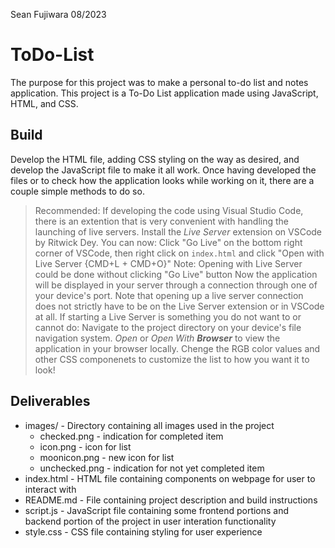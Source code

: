 Sean Fujiwara
08/2023

# ToDo-List
The purpose for this project was to make a personal to-do list and notes application.
This project is a To-Do List application made using JavaScript, HTML, and CSS.

## Build
Develop the HTML file, adding CSS styling on the way as desired, and develop the JavaScript file to make it all work. 
Once having developed the files or to check how the application looks while working on it, there are a couple simple methods to do so.
> Recommended: If developing the code using Visual Studio Code, there is an extention that is very convenient with handling the launching of live servers. 
> Install the *Live Server* extension on VSCode by Ritwick Dey.
> You can now: 
> Click "Go Live" on the bottom right corner of VSCode, then right click on `index.html` and click "Open with Live Server {CMD+L + CMD+O}"
> Note: Opening with Live Server could be done without clicking "Go Live" button
> Now the application will be displayed in your server through a connection through one of your device's port.
Note that opening up a live server connection does not strictly have to be on the Live Server extension or in VSCode at all. 
If starting a Live Server is something you do not want to or cannot do:
> Navigate to the project directory on your device's file navigation system.
> _Open_ or *Open With **_Browser_*** to view the application in your browser locally. 
Chenge the RGB color values and other CSS componenets to customize the list to how you want it to look!

## Deliverables
* images/ - Directory containing all images used in the project
  * checked.png - indication for completed item
  * icon.png - icon for list
  * moonicon.png - new icon for list
  * unchecked.png - indication for not yet completed item
* index.html - HTML file containing components on webpage for user to interact with
* README.md - File containing project description and build instructions
* script.js - JavaScript file containing some frontend portions and backend portion of the project in user interation functionality
* style.css - CSS file containing styling for user experience